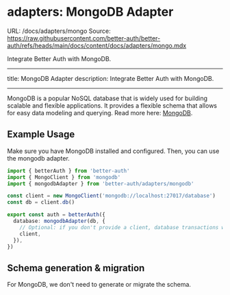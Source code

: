# adapters: MongoDB Adapter

URL: /docs/adapters/mongo
Source: https://raw.githubusercontent.com/better-auth/better-auth/refs/heads/main/docs/content/docs/adapters/mongo.mdx

Integrate Better Auth with MongoDB.

---

title: MongoDB Adapter
description: Integrate Better Auth with MongoDB.

---

MongoDB is a popular NoSQL database that is widely used for building scalable and flexible applications. It provides a flexible schema that allows for easy data modeling and querying.
Read more here: [MongoDB](https://www.mongodb.com/).

## Example Usage

Make sure you have MongoDB installed and configured.
Then, you can use the mongodb adapter.

```ts title="auth.ts"
import { betterAuth } from 'better-auth'
import { MongoClient } from 'mongodb'
import { mongodbAdapter } from 'better-auth/adapters/mongodb'

const client = new MongoClient('mongodb://localhost:27017/database')
const db = client.db()

export const auth = betterAuth({
  database: mongodbAdapter(db, {
    // Optional: if you don't provide a client, database transactions won't be enabled.
    client,
  }),
})
```

## Schema generation & migration

For MongoDB, we don't need to generate or migrate the schema.
